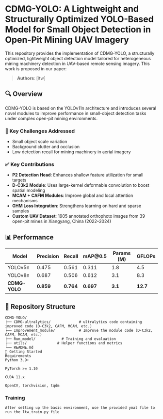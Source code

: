 # CDMG-YOLO: A Lightweight and Structurally Optimized YOLO-Based Model for Small Object Detection in Open-Pit Mining UAV Imagery
This repository provides the implementation of CDMG-YOLO, a structurally optimized, lightweight object detection model tailored for heterogeneous mining machinery detection in UAV-based remote sensing imagery. This work is proposed in our paper:

> **Authors**: [ltw]

## 🔍 Overview

CDMG-YOLO is based on the YOLOv11n architecture and introduces several novel modules to improve performance in small-object detection tasks under complex open-pit mining environments.

### 🚧 Key Challenges Addressed

* Small object scale variation
* Background clutter and occlusion
* Low detection recall for mining machinery in aerial imagery

### ✅ Key Contributions

* **P2 Detection Head**: Enhances shallow feature utilization for small targets
* **D-C3k2 Module**: Uses large-kernel deformable convolution to boost spatial modeling
* **MCAM + CAFM Modules**: Improve global and local attention mechanisms
* **GHM Loss Integration**: Strengthens learning on hard and sparse samples
* **Custom UAV Dataset**: 1905 annotated orthophoto images from 39 open-pit mines in Xiangyang, China (2022–2024)

## 📊 Performance

| Model         | Precision | Recall    | mAP\@0.5  | Params (M) | GFLOPs   |
| ------------- | --------- | --------- | --------- | ---------- | -------- |
| YOLOv5n       | 0.475     | 0.561     | 0.311     | 1.8        | 4.5      |
| YOLOv8n       | 0.687     | 0.506     | 0.612     | 3.1        | 8.3      |
| **CDMG-YOLO** | **0.859** | **0.764** | **0.697** | **3.1**    | **12.7** |

## 📁 Repository Structure
```
CDMG-YOLO/
├── CDMG-ultralytics/             # ultralytics code containing improved code (D-C3k2, CAFM, MCAM, etc.)
├── Improvement_module/           # Improve the module code (D-C3k2, CAFM, MCAM, etc.)
├── Run_model/            # Training and evaluation 
├── utils/              # Helper functions and metrics
└── README.md
🚀 Getting Started
Requirements
Python 3.9+

PyTorch >= 1.10

CUDA 11.x

OpenCV, torchvision, tqdm
```

### Training
```
After setting up the basic environment, use the provided ymal file to run the ltw_train.py file
```

